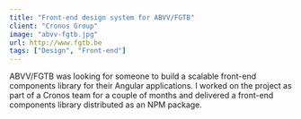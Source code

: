 ```yaml
---
title: "Front-end design system for ABVV/FGTB"
client: "Cronos Group"
image: "abvv-fgtb.jpg"
url: http://www.fgtb.be
tags: ["Design", "Front-end"]
---
```


ABVV/FGTB was looking for someone to build a scalable front-end components library for their Angular applications. I worked on the project as part of a Cronos team for a couple of months and delivered a front-end components library distributed as an NPM package.
